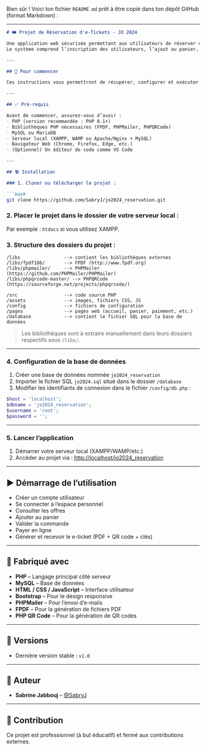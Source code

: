 Bien sûr ! Voici ton fichier `README.md` prêt à être copié dans ton dépôt GitHub (format Markdown) :

---

````markdown
# 🎟️ Projet de Réservation d'e-Tickets - JO 2024

Une application web sécurisée permettant aux utilisateurs de réserver des billets pour les événements des Jeux Olympiques 2024.  
Le système comprend l’inscription des utilisateurs, l’ajout au panier, le paiement sécurisé et la génération de billets authentiques (QR code, PDF, clé).

---

## 🚀 Pour commencer

Ces instructions vous permettront de récupérer, configurer et exécuter le projet localement sur votre machine pour le développement ou le déploiement.

---

## ✅ Pré-requis

Avant de commencer, assurez-vous d’avoir :
- PHP (version recommandée : PHP 8.1+)
- Bibliothèques PHP nécessaires (FPDF, PHPMailer, PHPQRCode)
- MySQL ou MariaDB
- Serveur local (XAMPP, WAMP ou Apache/Nginx + MySQL)
- Navigateur Web (Chrome, Firefox, Edge, etc.)
- (Optionnel) Un éditeur de code comme VS Code

---

## 🛠️ Installation

### 1. Cloner ou télécharger le projet :

```bash
git clone https://github.com/SabryJ/jo2024_reservation.git
````

### 2. Placer le projet dans le dossier de votre serveur local :

Par exemple : `htdocs` si vous utilisez XAMPP.

### 3. Structure des dossiers du projet :

```
/libs                --> contient les bibliothèques externes
/libs/fpdf186/       --> FPDF (http://www.fpdf.org)
/libs/phpmailer/     --> PHPMailer (https://github.com/PHPMailer/PHPMailer)
/libs/phpqrcode-master/ --> PHPQRCode (https://sourceforge.net/projects/phpqrcode/)
  
/src                 --> code source PHP
/assets              --> images, fichiers CSS, JS
/config              --> fichiers de configuration
/pages               --> pages web (accueil, panier, paiement, etc.)
/database            --> contient le fichier SQL pour la base de données
```

> Les bibliothèques sont à extraire manuellement dans leurs dossiers respectifs sous `/libs/`.

---

### 4. Configuration de la base de données

1. Créer une base de données nommée `jo2024_reservation`
2. Importer le fichier SQL `jo2024.sql` situé dans le dossier `/database`
3. Modifier les identifiants de connexion dans le fichier `/config/db.php` :

```php
$host = 'localhost';
$dbname = 'jo2024_reservation';
$username = 'root';
$password = '';
```

---

### 5. Lancer l’application

1. Démarrer votre serveur local (XAMPP/WAMP/etc.)
2. Accéder au projet via : [http://localhost/jo2024\_reservation](http://localhost/jo2024_reservation)

---

## ▶️ Démarrage de l’utilisation

* Créer un compte utilisateur
* Se connecter à l’espace personnel
* Consulter les offres
* Ajouter au panier
* Valider la commande
* Payer en ligne
* Générer et recevoir le e-ticket (PDF + QR code + clés)

---

## 🧰 Fabriqué avec

* **PHP** – Langage principal côté serveur
* **MySQL** – Base de données
* **HTML / CSS / JavaScript** – Interface utilisateur
* **Bootstrap** – Pour le design responsive
* **PHPMailer** – Pour l’envoi d’e-mails
* **FPDF** – Pour la génération de fichiers PDF
* **PHP QR Code** – Pour la génération de QR codes

---

## 📌 Versions

* Dernière version stable : `v1.0`

---

## 👥 Auteur

* **Sabrine Jabbouj** – [@SabryJ](https://github.com/SabryJ)

---

## 🤝 Contribution

Ce projet est professionnel (à but éducatif) et fermé aux contributions externes.

```
